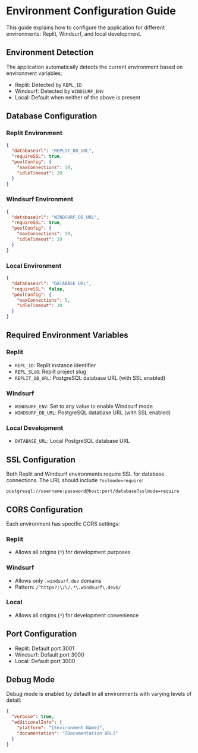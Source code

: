 # Environment Configuration Guide

This guide explains how to configure the application for different environments: Replit, Windsurf, and local development.

## Environment Detection

The application automatically detects the current environment based on environment variables:
- Replit: Detected by `REPL_ID`
- Windsurf: Detected by `WINDSURF_ENV`
- Local: Default when neither of the above is present

## Database Configuration

### Replit Environment
```json
{
  "databaseUrl": "REPLIT_DB_URL",
  "requireSSL": true,
  "poolConfig": {
    "maxConnections": 10,
    "idleTimeout": 20
  }
}
```

### Windsurf Environment
```json
{
  "databaseUrl": "WINDSURF_DB_URL",
  "requireSSL": true,
  "poolConfig": {
    "maxConnections": 10,
    "idleTimeout": 20
  }
}
```

### Local Environment
```json
{
  "databaseUrl": "DATABASE_URL",
  "requireSSL": false,
  "poolConfig": {
    "maxConnections": 5,
    "idleTimeout": 30
  }
}
```

## Required Environment Variables

### Replit
- `REPL_ID`: Replit instance identifier
- `REPL_SLUG`: Replit project slug
- `REPLIT_DB_URL`: PostgreSQL database URL (with SSL enabled)

### Windsurf
- `WINDSURF_ENV`: Set to any value to enable Windsurf mode
- `WINDSURF_DB_URL`: PostgreSQL database URL (with SSL enabled)

### Local Development
- `DATABASE_URL`: Local PostgreSQL database URL

## SSL Configuration

Both Replit and Windsurf environments require SSL for database connections. The URL should include `?sslmode=require`:

```
postgresql://username:password@host:port/database?sslmode=require
```

## CORS Configuration

Each environment has specific CORS settings:

### Replit
- Allows all origins (`*`) for development purposes

### Windsurf
- Allows only `.windsurf.dev` domains
- Pattern: `/^https?:\/\/.*\.windsurf\.dev$/`

### Local
- Allows all origins (`*`) for development convenience

## Port Configuration

- Replit: Default port 3001
- Windsurf: Default port 3000
- Local: Default port 3000

## Debug Mode

Debug mode is enabled by default in all environments with varying levels of detail:

```json
{
  "verbose": true,
  "additionalInfo": {
    "platform": "[Environment Name]",
    "documentation": "[Documentation URL]"
  }
}